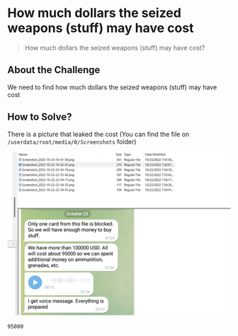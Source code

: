 # How much dollars the seized weapons (stuff) may have cost
> How much dollars the seized weapons (stuff) may have cost?

## About the Challenge
We need to find how much dollars the seized weapons (stuff) may have cost

## How to Solve?
There is a picture that leaked the cost (You can find the file on `/userdata/root/media/0/Screenshots` folder)

![picture](images/picture.png)

```
95000
```